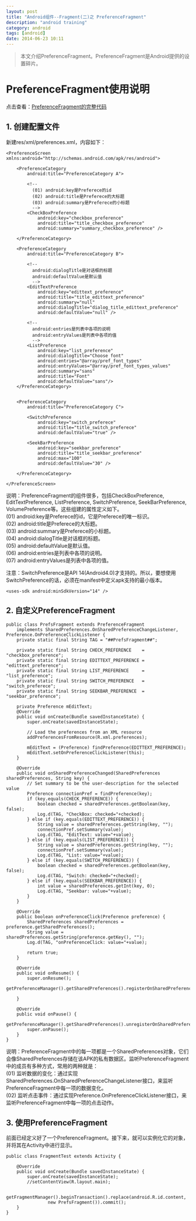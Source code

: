 ```yaml
---
layout: post
title: "Android组件--Fragment(二)之 PreferenceFragment"
description: "android training"
category: android
tags: [android]
date: 2014-06-23 10:11
---
```



> 本文介绍PreferenceFragment。PreferenceFragment是Android提供的设置碎片。


<a name="anchor1"></a>
# PreferenceFragment使用说明

点击查看：[PreferenceFragment的完整代码](https://github.com/wangkuiwu/android_applets/tree/master/api_guide/app_components/fragment/preference_fragment/01_basic)

## 1. 创建配置文件

新建res/xml/preferences.xml，内容如下：

    <PreferenceScreen xmlns:android="http://schemas.android.com/apk/res/android">

        <PreferenceCategory
            android:title="PreferenceCategory A">

            <!-- 
              (01) android:key是Preferece的id
              (02) android:title是Preferece的大标题
              (03) android:summary是Preferece的小标题
              -->
            <CheckBoxPreference
                android:key="checkbox_preference"
                android:title="title_checkbox_preference"
                android:summary="summary_checkbox_preference" />

        </PreferenceCategory>

        <PreferenceCategory
            android:title="PreferenceCategory B">

            <!-- 
              android:dialogTitle是对话框的标题
              android:defaultValue是默认值
              -->
            <EditTextPreference
                android:key="edittext_preference"
                android:title="title_edittext_preference"
                android:summary="null"  
                android:dialogTitle="dialog_title_edittext_preference"
                android:defaultValue="null" />

            <!-- 
              android:entries是列表中各项的说明
              android:entryValues是列表中各项的值
              -->
            <ListPreference  
                android:key="list_preference"  
                android:dialogTitle="Choose font"  
                android:entries="@array/pref_font_types"  
                android:entryValues="@array/pref_font_types_values"  
                android:summary="sans"  
                android:title="Font" 
                android:defaultValue="sans"/> 
        </PreferenceCategory>


        <PreferenceCategory
            android:title="PreferenceCategory C">

            <SwitchPreference
                android:key="switch_preferece"
                android:title="title_switch_preferece"
                android:defaultValue="true" />

            <SeekBarPreference
                android:key="seekbar_preference"
                android:title="title_seekbar_preference"
                android:max="100"
                android:defaultValue="30" />

        </PreferenceCategory>

    </PreferenceScreen>


说明：PreferenceFragment的组件很多，包括CheckBoxPreference, EditTextPreference, ListPreference, SwitchPreference, SeekBarPreference, VolumePreference等。这些组建的属性定义如下。  
(01) android:key是Preferece的id，它是Preferece的唯一标识。  
(02) android:title是Preferece的大标题。  
(03) android:summary是Preferece的小标题。  
(04) android:dialogTitle是对话框的标题。  
(05) android:defaultValue是默认值。  
(06) android:entries是列表中各项的说明。  
(07) android:entryValues是列表中各项的值。  

注意：SwitchPreference是API 14(Android4.0)才支持的。所以，要想使用SwitchPreference的话，必须在manifest中定义apk支持的最小版本。

    <uses-sdk android:minSdkVersion="14" />


## 2. 自定义PreferenceFragment


    public class PrefsFragment extends PreferenceFragment 
        implements SharedPreferences.OnSharedPreferenceChangeListener, Preference.OnPreferenceClickListener {
        private static final String TAG = "##PrefsFragment##";

        private static final String CHECK_PREFERENCE    = "checkbox_preference";
        private static final String EDITTEXT_PREFERENCE = "edittext_preference";
        private static final String LIST_PREFERENCE     = "list_preference";
        private static final String SWITCH_PREFERENCE   = "switch_preferece";
        private static final String SEEKBAR_PREFERENCE  = "seekbar_preference";

        private Preference mEditText;
        @Override
        public void onCreate(Bundle savedInstanceState) {
            super.onCreate(savedInstanceState);

            // Load the preferences from an XML resource
            addPreferencesFromResource(R.xml.preferences);

            mEditText = (Preference) findPreference(EDITTEXT_PREFERENCE);
            mEditText.setOnPreferenceClickListener(this);
        }

        @Override
        public void onSharedPreferenceChanged(SharedPreferences sharedPreferences, String key) {
            // Set summary to be the user-description for the selected value
            Preference connectionPref = findPreference(key);
            if (key.equals(CHECK_PREFERENCE)) {
                boolean checked = sharedPreferences.getBoolean(key, false);
                Log.d(TAG, "CheckBox: checked="+checked);
            } else if (key.equals(EDITTEXT_PREFERENCE)) {
                String value = sharedPreferences.getString(key, "");
                connectionPref.setSummary(value);
                Log.d(TAG, "EditText: value="+value);
            } else if (key.equals(LIST_PREFERENCE)) {
                String value = sharedPreferences.getString(key, "");
                connectionPref.setSummary(value);
                Log.d(TAG, "List: value="+value);
            } else if (key.equals(SWITCH_PREFERENCE)) {
                boolean checked = sharedPreferences.getBoolean(key, false);
                Log.d(TAG, "Switch: checked="+checked);
            } else if (key.equals(SEEKBAR_PREFERENCE)) {
                int value = sharedPreferences.getInt(key, 0);
                Log.d(TAG, "Seekbar: value="+value);
            } 
        }

        @Override
        public boolean onPreferenceClick(Preference preference) {
            SharedPreferences sharedPreferences = preference.getSharedPreferences();
            String value = sharedPreferences.getString(preference.getKey(), "");
            Log.d(TAG, "onPreferenceClick: value="+value);

            return true;
        }

        @Override
        public void onResume() {
            super.onResume();
            getPreferenceManager().getSharedPreferences().registerOnSharedPreferenceChangeListener(this);

        }

        @Override
        public void onPause() {
            getPreferenceManager().getSharedPreferences().unregisterOnSharedPreferenceChangeListener(this);
            super.onPause();
        }
    }

说明：PreferenceFragment中的每一项都是一个SharedPreferences对象，它们会像SharedPreferences存储在该APK的私有数据区。监听PreferenceFragment中的成员有多种方式，常用的两种就是：  
(01) 监听数据的变化：通过实现SharedPreferences.OnSharedPreferenceChangeListener接口，来监听PreferenceFragment中每一项的数据变化。   
(02) 监听点击事件：通过实现Preference.OnPreferenceClickListener接口，来监听PreferenceFragment中每一项的点击动作。 


## 3. 使用PreferenceFragment

前面已经定义好了一个PreferenceFragment。接下来，就可以实例化它的对象，并将其在Activity中进行显示。


    public class FragmentTest extends Activity {

        @Override
        public void onCreate(Bundle savedInstanceState) {
            super.onCreate(savedInstanceState);
            //setContentView(R.layout.main);

            getFragmentManager().beginTransaction().replace(android.R.id.content,  
                    new PrefsFragment()).commit();  
        }
    }

